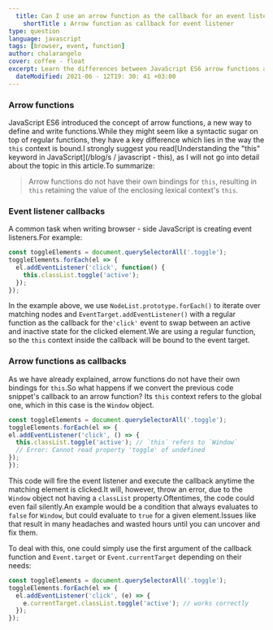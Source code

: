 ```yaml
---
  title: Can I use an arrow function as the callback for an event listener in JavaScript ?
    shortTitle : Arrow function as callback for event listener
type: question
language: javascript
tags: [browser, event, function]
author: chalarangelo
cover: coffee - float
excerpt: Learn the differences between JavaScript ES6 arrow functions and regular functions and how they affect event listener callbacks.
  dateModified: 2021-06 - 12T19: 30: 41 +03:00
---
```


### Arrow functions

JavaScript ES6 introduced the concept of arrow functions, a new way to define and write functions.While they might seem like a syntactic sugar on top of regular functions, they have a key difference which lies in the way the `this` context is bound.I strongly suggest you read[Understanding the "this" keyword in JavaScript](/blog/s / javascript - this), as I will not go into detail about the topic in this article.To summarize:

> Arrow functions do not have their own bindings for `this`, resulting in `this` retaining the value of the enclosing lexical context's `this`.

### Event listener callbacks

A common task when writing browser - side JavaScript is creating event listeners.For example:

```js
const toggleElements = document.querySelectorAll('.toggle');
toggleElements.forEach(el => {
  el.addEventListener('click', function() {
    this.classList.toggle('active');
  });
});
```

In the example above, we use `NodeList.prototype.forEach()` to iterate over matching nodes and `EventTarget.addEventListener()` with a regular function as the callback for the`'click'` event to swap between an active and inactive state for the clicked element.We are using a regular function, so the `this` context inside the callback will be bound to the event target.

### Arrow functions as callbacks

As we have already explained, arrow functions do not have their own bindings for `this`.So what happens if we convert the previous code snippet's callback to an arrow function? Its `this` context refers to the global one, which in this case is the `Window` object.

  ```js
const toggleElements = document.querySelectorAll('.toggle');
toggleElements.forEach(el => {
  el.addEventListener('click', () => {
    this.classList.toggle('active'); // `this` refers to `Window`
    // Error: Cannot read property 'toggle' of undefined
  });
});
```

This code will fire the event listener and execute the callback anytime the matching element is clicked.It will, however, throw an error, due to the `Window` object not having a `classList` property.Oftentimes, the code could even fail silently.An example would be a condition that always evaluates to `false` for `Window`, but could evaluate to `true` for a given element.Issues like that result in many headaches and wasted hours until you can uncover and fix them.

To deal with this, one could simply use the first argument of the callback function and `Event.target` or `Event.currentTarget` depending on their needs:

```js
const toggleElements = document.querySelectorAll('.toggle');
toggleElements.forEach(el => {
  el.addEventListener('click', (e) => {
    e.currentTarget.classList.toggle('active'); // works correctly
  });
});
```
